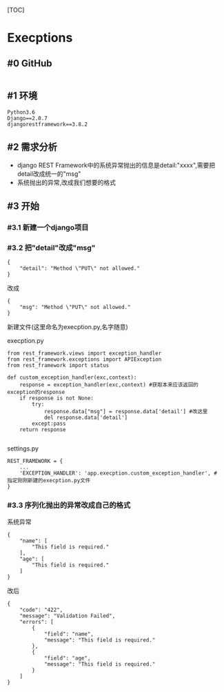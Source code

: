 [TOC]

# Execptions

## #0 GitHub

```

```

## #1 环境

```
Python3.6
Django==2.0.7
djangorestframework==3.8.2
```

## #2 需求分析
- django REST Framework中的系统异常抛出的信息是detail:"xxxx",需要把detail改成统一的"msg"
- 系统抛出的异常,改成我们想要的格式


## #3 开始

### #3.1 新建一个django项目
### #3.2 把"detail"改成"msg"

```
{
    "detail": "Method \"PUT\" not allowed."
}
```
改成

```
{
    "msg": "Method \"PUT\" not allowed."
}
```

新建文件(这里命名为execption.py,名字随意)

execption.py
```
from rest_framework.views import exception_handler
from rest_framework.exceptions import APIException
from rest_framework import status

def custom_exception_handler(exc,context):
    response = exception_handler(exc,context) #获取本来应该返回的exception的response
    if response is not None:
        try:
            response.data["msg"] = response.data['detail'] #改这里
            del response.data['detail']
        except:pass
    return response


```

settings.py

```
REST_FRAMEWORK = {
    ...
    'EXCEPTION_HANDLER': 'app.execption.custom_exception_handler', # 指定刚刚新建的execption.py文件 
}
```

### #3.3 序列化抛出的异常改成自己的格式

系统异常

```
{
    "name": [
        "This field is required."
    ],
    "age": [
        "This field is required."
    ]
}
```

改后


```
{
    "code": "422",
    "message": "Validation Failed",
    "errors": [
        {
            "field": "name",
            "message": "This field is required."
        },
        {
            "field": "age",
            "message": "This field is required."
        }
    ]
}
```






